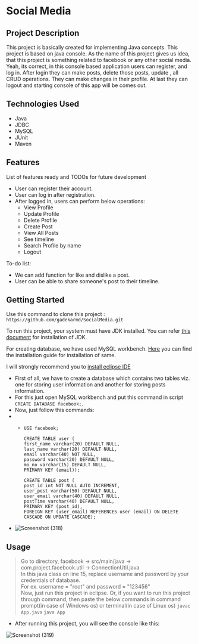 # Social Media 

## Project Description

This project is basically created for implementing Java concepts. This project is based on java console. As the name of this project gives us idea, that this project is something related to facebook or any other social media. Yeah, its correct, in this console based application users can register, and log in. After login they can make posts, delete those posts, update , all CRUD operations. They can make changes in their profile. At last they can logout and starting console of this app will be comes out.

## Technologies Used

* Java
* JDBC
* MySQL
* JUnit
* Maven

## Features

List of features ready and TODOs for future development
* User can register their account.
* User can log in after registration.
* After logged in, users can perform below operations:
  - View Profile 	
  - Update Profile 	
  - Delete Profile
  - Create Post 	
  - View All Posts 	
  - See timeline
  - Search Profile by name 	
  - Logout


To-do list:
* We can add function for like and dislike a post.
* User can be able to share someone's post to their timeline.

## Getting Started
   
Use this command to clone this project : `https://github.com/gadekarmd/SocialMedia.git`

To run this project, your system must have JDK installed. You can refer [this document](https://www.oracle.com/java/technologies/downloads/#jdk18-windows) for installation of JDK.

For creating database, we have used MySQL workbench. [Here](https://dev.mysql.com/downloads/workbench/) you can find the installation guide for installation of same.

I will strongly recommend you to [install eclipse IDE](https://www.eclipse.org/downloads/packages/installer)


- First of all, we have to create a database which contains two tables viz. one for storing user information and another for storing posts information.
- For this just open MySQL workbench and put this command in script `CREATE DATABASE facebook;`.
- Now, just follow this commands: 
- - ```
    USE facebook;
    
    CREATE TABLE user (
    first_name varchar(20) DEFAULT NULL,
    last_name varchar(20) DEFAULT NULL,
    email varchar(40) NOT NULL,
    password varchar(20) DEFAULT NULL,
    mo_no varchar(15) DEFAULT NULL,
    PRIMARY KEY (email));

    CREATE TABLE post (
    post_id int NOT NULL AUTO_INCREMENT,
    user_post varchar(50) DEFAULT NULL,
    user_email varchar(40) DEFAULT NULL,
    postTime varchar(40) DEFAULT NULL,
    PRIMARY KEY (post_id),
    FOREIGN KEY (user_email) REFERENCES user (email) ON DELETE CASCADE ON UPDATE CASCADE);
    ```
- ![Screenshot (318)](https://user-images.githubusercontent.com/67138334/184426131-4a69a7ef-431e-42e5-a988-e296f162ff3e.png)

## Usage

> Go to directory, facebook -> src/main/java -> com.project.facebook.util -> ConnectionUtil.java <br>
> In this java class on line 15, replace username and password by your credentials of database. <br>
> For ex. username = "root" and password = "123456" <br>
> Now, just run this project in eclipse.
> Or, if you want to run this project through command, then paste the below commands in command prompt(in case of Windows os) or terminal(in case of Linux os)
> `javac App.java`
> `java App`
  
- After running this project, you will see the console like this:

![Screenshot (319)](https://user-images.githubusercontent.com/67138334/184428765-88a903c6-a793-4b69-9601-075e61b04e29.png)

